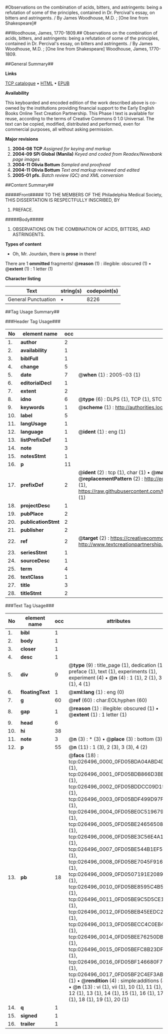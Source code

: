 #Observations on the combination of acids, bitters, and astringents: being a refutation of some of the principles, contained in Dr. Percival's essay, on bitters and astringents. / By James Woodhouse, M.D. ; [One line from Shakespeare]#

##Woodhouse, James, 1770-1809.##
Observations on the combination of acids, bitters, and astringents: being a refutation of some of the principles, contained in Dr. Percival's essay, on bitters and astringents. / By James Woodhouse, M.D. ; [One line from Shakespeare]
Woodhouse, James, 1770-1809.

##General Summary##

**Links**

[TCP catalogue](http://www.ota.ox.ac.uk/tcp/)  • 
[HTML](http://tei.it.ox.ac.uk/tcp/Texts-HTML/free/N20/N20212.html)  • 
[EPUB](http://tei.it.ox.ac.uk/tcp/Texts-EPUB/free/N20/N20212.epub)

**Availability**

This keyboarded and encoded edition of the
	       work described above is co-owned by the institutions
	       providing financial support to the Early English Books
	       Online Text Creation Partnership. This Phase I text is
	       available for reuse, according to the terms of Creative
	       Commons 0 1.0 Universal. The text can be copied,
	       modified, distributed and performed, even for
	       commercial purposes, all without asking permission.

**Major revisions**

1. __2004-08__ __TCP__ *Assigned for keying and markup*
1. __2004-09__ __SPi Global (Manila)__ *Keyed and coded from Readex/Newsbank page images*
1. __2004-11__ __Olivia Bottum__ *Sampled and proofread*
1. __2004-11__ __Olivia Bottum__ *Text and markup reviewed and edited*
1. __2005-01__ __pfs.__ *Batch review (QC) and XML conversion*

##Content Summary##

#####Front#####
TO THE MEMBERS OF THE Philadelphia Medical Society, THIS DISSERTATION IS RESPECTFULLY INSCRIBED, BY 
1. PREFACE.

#####Body#####

1. OBSERVATIONS ON THE COMBINATION OF ACIDS, BITTERS, AND ASTRINGENTS.

**Types of content**

  * Oh, Mr. Jourdain, there is **prose** in there!

There are 1 **ommitted** fragments! 
 @__reason__ (1) : illegible: obscured (1)  •  @__extent__ (1) : 1 letter (1)

**Character listing**


|Text|string(s)|codepoint(s)|
|---|---|---|
|General Punctuation|•|8226|

##Tag Usage Summary##

###Header Tag Usage###

|No|element name|occ|attributes|
|---|---|---|---|
|1.|__author__|2||
|2.|__availability__|1||
|3.|__biblFull__|1||
|4.|__change__|5||
|5.|__date__|7| @__when__ (1) : 2005-03 (1)|
|6.|__editorialDecl__|1||
|7.|__extent__|2||
|8.|__idno__|6| @__type__ (6) : DLPS (1), TCP (1), STC (1), NOTIS (1), IMAGE-SET (1), EVANS-CITATION (1)|
|9.|__keywords__|1| @__scheme__ (1) : http://authorities.loc.gov/ (1)|
|10.|__label__|5||
|11.|__langUsage__|1||
|12.|__language__|1| @__ident__ (1) : eng (1)|
|13.|__listPrefixDef__|1||
|14.|__note__|3||
|15.|__notesStmt__|1||
|16.|__p__|11||
|17.|__prefixDef__|2| @__ident__ (2) : tcp (1), char (1)  •  @__matchPattern__ (2) : ([0-9\-]+):([0-9IVX]+) (1), (.+) (1)  •  @__replacementPattern__ (2) : http://eebo.chadwyck.com/downloadtiff?vid=$1&page=$2 (1), https://raw.githubusercontent.com/textcreationpartnership/Texts/master/tcpchars.xml#$1 (1)|
|18.|__projectDesc__|1||
|19.|__pubPlace__|2||
|20.|__publicationStmt__|2||
|21.|__publisher__|2||
|22.|__ref__|2| @__target__ (2) : https://creativecommons.org/publicdomain/zero/1.0/ (1), http://www.textcreationpartnership.org/docs/. (1)|
|23.|__seriesStmt__|1||
|24.|__sourceDesc__|1||
|25.|__term__|4||
|26.|__textClass__|1||
|27.|__title__|3||
|28.|__titleStmt__|2||


###Text Tag Usage###

|No|element name|occ|attributes|
|---|---|---|---|
|1.|__bibl__|1||
|2.|__body__|1||
|3.|__closer__|1||
|4.|__desc__|1||
|5.|__div__|9| @__type__ (9) : title_page (1), dedication (1), preface (1), text (1), experiments (1), experiment (4)  •  @__n__ (4) : 1 (1), 2 (1), 3 (1), 4 (1)|
|6.|__floatingText__|1| @__xml:lang__ (1) : eng (0)|
|7.|__g__|60| @__ref__ (60) : char:EOLhyphen (60)|
|8.|__gap__|1| @__reason__ (1) : illegible: obscured (1)  •  @__extent__ (1) : 1 letter (1)|
|9.|__head__|6||
|10.|__hi__|38||
|11.|__note__|3| @__n__ (3) : * (3)  •  @__place__ (3) : bottom (3)|
|12.|__p__|55| @__n__ (11) : 1 (3), 2 (3), 3 (3), 4 (2)|
|13.|__pb__|18| @__facs__ (18) : tcp:026496_0000_0FD05BDA04ABD4D0 (1), tcp:026496_0001_0FD05BDB866D3BB0 (1), tcp:026496_0002_0FD05BDDCC09D150 (1), tcp:026496_0003_0FD05BDF499D97F8 (1), tcp:026496_0004_0FD05BE0C5196798 (1), tcp:026496_0005_0FD05BE246565080 (1), tcp:026496_0006_0FD05BE3C56E4A10 (1), tcp:026496_0007_0FD05BE544B1EF50 (1), tcp:026496_0008_0FD05BE7045F9160 (1), tcp:026496_0009_0FD0507191E20890 (1), tcp:026496_0010_0FD05BE8595C4B58 (1), tcp:026496_0011_0FD05BE9C5D5CE10 (1), tcp:026496_0012_0FD05BEB45EEDC20 (1), tcp:026496_0013_0FD05BECC4C0EB40 (1), tcp:026496_0014_0FD05BEE76250DB0 (1), tcp:026496_0015_0FD05BEFC8B23DF8 (1), tcp:026496_0016_0FD05BF146680F78 (1), tcp:026496_0017_0FD05BF2C4EF3AB8 (1)  •  @__rendition__ (4) : simple:additions (4)  •  @__n__ (13) : vi (1), vii (1), 10 (1), 11 (1), 12 (1), 13 (1), 14 (1), 15 (1), 16 (1), 17 (1), 18 (1), 19 (1), 20 (1)|
|14.|__q__|1||
|15.|__signed__|1||
|16.|__trailer__|1||
